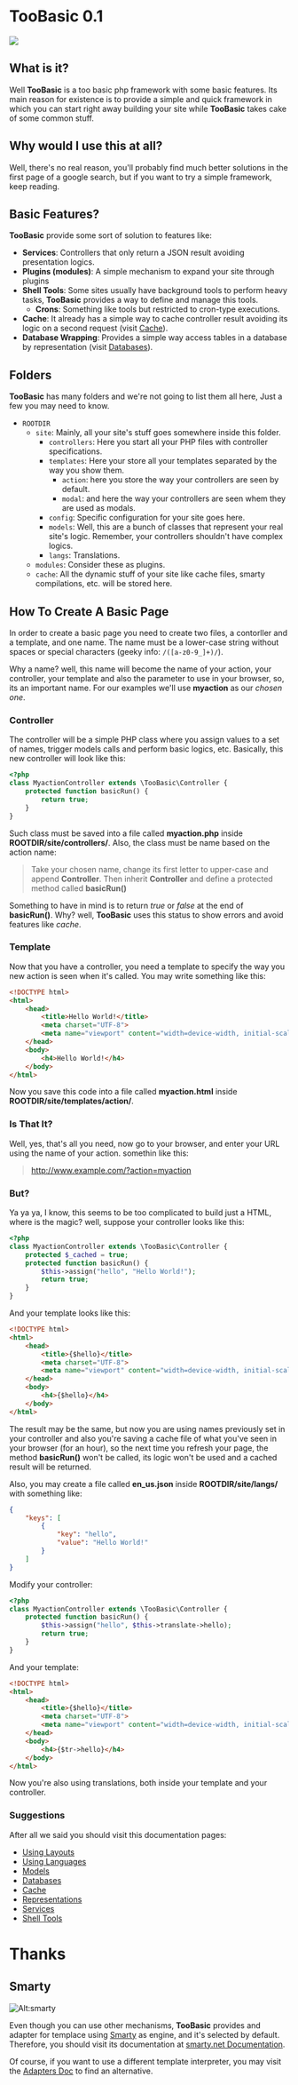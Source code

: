 # TooBasic 0.1

![ ](docs/images/TooBasic-logo-128px.png)

## What is it?
Well __TooBasic__ is a too basic php framework with some basic features. Its main reason for existence is to provide a simple and quick framework in which you can start right away building your site while __TooBasic__ takes cake of some common stuff.

## Why would I use this at all?
Well, there's no real reason, you'll probably find much better solutions in the first page of a google search, but if you want to try a simple framework, keep reading.

## Basic Features?
__TooBasic__ provide some sort of solution to features like:

* __Services__: Controllers that only return a JSON result avoiding presentation logics.
* __Plugins (modules)__: A simple mechanism to expand your site through plugins
* __Shell Tools__: Some sites usually have background tools to perform heavy tasks, __TooBasic__ provides a way to define and manage this tools.
	* __Crons__: Something like tools but restricted to cron-type executions.
* __Cache__: It already has a simple way to cache controller result avoiding its logic on a second request (visit [Cache](docs/cache.md)).
* __Database Wrapping__: Provides a simple way access tables in a database by representation (visit [Databases](docs/databases.md)).

## Folders
__TooBasic__ has many folders and we're not going to list them all here, Just a few you may need to know.

* `ROOTDIR`
    * `site`: Mainly, all your site's stuff goes somewhere inside this folder.
        * `controllers`: Here you start all your PHP files with controller specifications.
        * `templates`: Here your store all your templates separated by the way you show them.
            * `action`: here you store the way your controllers are seen by default.
            * `modal`: and here the way your controllers are seen whem they are used as modals.
        * `config`: Specific configuration for your site goes here.
        * `models`: Well, this are a bunch of classes that represent your real site's logic. Remember, your controllers shouldn't have complex logics.
        * `langs`: Translations.
    * `modules`: Consider these as plugins.
    * `cache`: All the dynamic stuff of your site like cache files, smarty compilations, etc. will be stored here.

## How To Create A Basic Page
In order to create a basic page you need to create two files, a contorller and a template, and one name. 
The name must be a lower-case string without spaces or special characters (geeky info: `/([a-z0-9_]+)/`).

Why a name? well, this name will become the name of your action, your controller, your template and also the parameter to use in your browser, so, its an important name. For our examples we'll use __myaction__ as our _chosen one_.
### Controller
The controller will be a simple PHP class where you assign values to a set of names, trigger models calls and perform basic logics, etc.
Basically, this new controller will look like this:
```php
<?php
class MyactionController extends \TooBasic\Controller {
	protected function basicRun() {
		return true;
	}
}
```
Such class must be saved into a file called __myaction.php__ inside __ROOTDIR/site/controllers/__. Also, the class must be name based on the action name:
> Take your chosen name, change its first letter to upper-case and append __Controller__. Then inherit __Controller__ and define a protected method called __basicRun()__

Something to have in mind is to return _true_ or _false_ at the end of __basicRun()__. Why? well, __TooBasic__ uses this status to show errors and avoid features like _cache_.
### Template
Now that you have a controller, you need a template to specify the way you new action is seen when it's called. You may write something like this:
```html
<!DOCTYPE html>
<html>
    <head>
        <title>Hello World!</title>
		<meta charset="UTF-8">
		<meta name="viewport" content="width=device-width, initial-scale=1.0">
    </head>
    <body>
        <h4>Hello World!</h4>
    </body>
</html>
```
Now you save this code into a file called __myaction.html__ inside __ROOTDIR/site/templates/action/__.
### Is That It?
Well, yes, that's all you need, now go to your browser, and enter your URL using the name of your action. somethin like this:
> http://www.example.com/?action=myaction

### But?
Ya ya ya, I know, this seems to be too complicated to build just a HTML, where is the magic? well, suppose your controller looks like this:
```php
<?php
class MyactionController extends \TooBasic\Controller {
    protected $_cached = true;
	protected function basicRun() {
	    $this->assign("hello", "Hello World!");
		return true;
	}
}
```
And your template looks like this:
```html
<!DOCTYPE html>
<html>
    <head>
        <title>{$hello}</title>
		<meta charset="UTF-8">
		<meta name="viewport" content="width=device-width, initial-scale=1.0">
    </head>
    <body>
        <h4>{$hello}</h4>
    </body>
</html>
```
The result may be the same, but now you are using names previously set in your controller and also you're saving a cache file of what you've seen in your browser (for an hour), so the next time you refresh your page, the method __basicRun()__ won't be called, its logic won't be used and a cached result will be returned.

Also, you may create a file called __en_us.json__ inside __ROOTDIR/site/langs/__ with something like:
```json
{
	"keys": [
		{
			"key": "hello",
			"value": "Hello World!"
		}
	]
}
```
Modify your controller:
```php
<?php
class MyactionController extends \TooBasic\Controller {
    protected function basicRun() {
	    $this->assign("hello", $this->translate->hello);
		return true;
	}
}
```
And your template:
```html
<!DOCTYPE html>
<html>
    <head>
        <title>{$hello}</title>
		<meta charset="UTF-8">
		<meta name="viewport" content="width=device-width, initial-scale=1.0">
    </head>
    <body>
        <h4>{$tr->hello}</h4>
    </body>
</html>
```
Now you're also using translations, both inside your template and your controller.

### Suggestions
After all we said you should visit this documentation pages:

* [Using Layouts](docs/uselayout.md)
* [Using Languages](docs/uselanguage.md)
* [Models](docs/models.md)
* [Databases](docs/databases.md)
* [Cache](docs/cache.md)
* [Representations](docs/representations.md)
* [Services](docs/services.md)
* [Shell Tools](docs/shelltools.md)

# Thanks
## Smarty
![Alt:smarty](http://www.smarty.net/images/icons/smarty-80x15.png)

Even though you can use other mechanisms, __TooBasic__ provides and adapter for templace using [Smarty](http://www.smarty.net/) as engine, and it's selected by default. Therefore, you should visit its documentation at [smarty.net Documentation](http://www.smarty.net/documentation).

Of course, if you want to use a different template interpreter, you may visit the [Adapters Doc](docs/adapters.md) to find an alternative.
